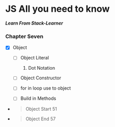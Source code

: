 # JS All you need to know

**_Learn From Stack-Learner_**

### Chapter Seven

- [x] Object
  - [ ] Object  Literal
    1. Dot Notation
  - [ ] Object  Constructor
  - [ ] for in loop use to object
  - [ ] Build in Methods


- > Object Start 51
- > Object End 57
